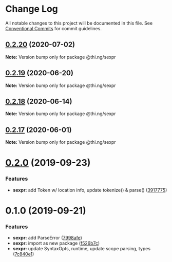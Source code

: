 # Change Log

All notable changes to this project will be documented in this file.
See [Conventional Commits](https://conventionalcommits.org) for commit guidelines.

## [0.2.20](https://github.com/thi-ng/umbrella/compare/@thi.ng/sexpr@0.2.19...@thi.ng/sexpr@0.2.20) (2020-07-02)

**Note:** Version bump only for package @thi.ng/sexpr





## [0.2.19](https://github.com/thi-ng/umbrella/compare/@thi.ng/sexpr@0.2.18...@thi.ng/sexpr@0.2.19) (2020-06-20)

**Note:** Version bump only for package @thi.ng/sexpr





## [0.2.18](https://github.com/thi-ng/umbrella/compare/@thi.ng/sexpr@0.2.17...@thi.ng/sexpr@0.2.18) (2020-06-14)

**Note:** Version bump only for package @thi.ng/sexpr





## [0.2.17](https://github.com/thi-ng/umbrella/compare/@thi.ng/sexpr@0.2.16...@thi.ng/sexpr@0.2.17) (2020-06-01)

**Note:** Version bump only for package @thi.ng/sexpr





# [0.2.0](https://github.com/thi-ng/umbrella/compare/@thi.ng/sexpr@0.1.0...@thi.ng/sexpr@0.2.0) (2019-09-23)

### Features

* **sexpr:** add Token w/ location info, update tokenize() & parse() ([3917775](https://github.com/thi-ng/umbrella/commit/3917775))

# 0.1.0 (2019-09-21)

### Features

* **sexpr:** add ParseError ([7998afe](https://github.com/thi-ng/umbrella/commit/7998afe))
* **sexpr:** import as new package ([f526b7c](https://github.com/thi-ng/umbrella/commit/f526b7c))
* **sexpr:** update SyntaxOpts, runtime, update scope parsing, types ([7c840e1](https://github.com/thi-ng/umbrella/commit/7c840e1))
